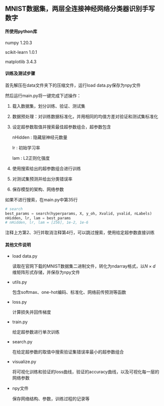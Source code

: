 ## MNIST数据集，两层全连接神经网络分类器识别手写数字

#### 所使用python库

numpy 1.20.3

scikit-learn 1.0.1

matplotlib 3.4.3

#### 训练及测试步骤

首先解压在data文件夹下的压缩文件，运行load data.py保存为npy文件

然后运行main.py将一键完成下述操作：

1. 载入数据集，划分训练、验证、测试集

2. 数据预处理：对训练数据标准化，并用相同的均值方差对验证和测试集标准化

3. 设定超参数取值并搜索最佳超参数组合，超参数包含

   nHidden : 隐藏层神经元数量

   lr : 初始学习率

   lam : L2正则化强度

4. 使用搜索给出的超参数组合进行训练

5. 对测试集预测并给出分类错误率

6. 保存模型的架构、网络参数

如果不进行搜索，在main.py中第35行

```python
# search
best_params = search(hyperparams, X, y_oh, Xvalid, yvalid, nLabels)
nHidden, lr, lam = best_params
# nHidden, lr, lam = [256], 1e-2, 1e-6
```

注释上方第2、3行并取消注释第4行，可以跳过搜索，使用给定超参数直接训练

#### 其他文件说明

- load data.py

  读取在官网下载的MNIST数据集二进制文件，转化为ndarray格式，以$N \times d$维矩阵形式存储，并保存为npy文件

- utils.py

  包含softmax、one-hot编码、标准化、网络前传预测等函数

- loss.py

  计算损失并回传梯度

- train.py

  给定超参数进行单次训练

- search.py

  在给定超参数的取值中搜索验证集错误率最小的超参数组合

- visualize.py

  将可视化训练和验证的loss曲线，验证的accuracy曲线，以及可视化每一层的网络参数

- npy文件

  保存网络结构、参数，训练过程的记录等
